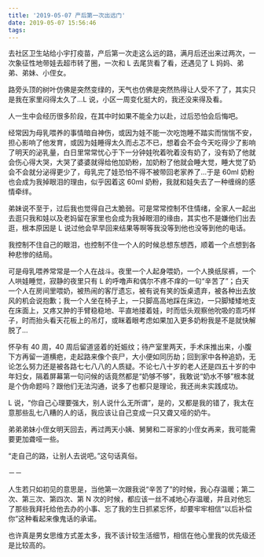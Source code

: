 ```yaml
---
title: '2019-05-07 产后第一次出远门'
date: 2019-05-07 15:56:46
tags:
---
```


去社区卫生站给小宇打疫苗，产后第一次走这么远的路，满月后还出来过两次，一次象征性地带娃去超市转了圈，一次和 L 去尾货看了看，还遇见了 L 妈妈、弟弟、弟妹、小侄女。

路旁头顶的树叶仿佛是突然变绿的，天气也仿佛是突然热得让人受不了了，其实只是我在家里闷得太久了...L 说，小区一周变化挺大的，我还没来得及看。

人一生中会经历很多阶段，在其中时如果不能全力以赴，过后恐怕会后悔吧。

经常因为母乳喂养的事情暗自神伤，或因为娃不能一次吃饱睡不踏实而惴惴不安，担心影响了他发育，或因为娃睡得太久而忐忑不已，想着会不会今天吃得少了影响了明天的泌乳量，白日里常常忧心于下一分钟娃吮着吮着没有奶了，没有奶了他就会伤心得大哭，大哭了婆婆就得给他加奶粉，加奶粉了他就会睡大觉，睡大觉了奶会不会就分泌得更少了，母乳完了娃恐怕不得不被带回老家养了...于是 60ml 奶粉也会成为我掉眼泪的理由，似乎因着这 60ml 奶粉，我就和娃失去了一种缠绵的感情牵绊。

弟妹说不至于，过后我也觉得自己太脆弱。可是常常控制不住情绪，全家人一起出去逛只我和娃以及老妈留在家里也会成为我掉眼泪的缘由，其实也不是嫌他们出去逛，根本原因是 L 说过他会早早回来结果等啊等我没等到他也没等到他的电话。

我控制不住自己的眼泪，也控制不住一个人的时候总想东想西，顺着一个点想到各种悲惨的结局。

可是母乳喂养常常是一个人在战斗。夜里一个人起身喂奶，一个人换纸尿裤，一个人哄娃睡觉，寂静的夜里只有 L 的呼噜声和偶尔不疼不痒的一句“辛苦了”；白天一个人在房间里喂奶，被热闹的客厅遗忘，被有说有笑的饭桌遗弃，被各种出去放风的机会说抱歉；我一个人坐在椅子上，一只脚高高地踩在床边，一只脚矮矮地支在床面上，又疼又肿的手臂稳稳地、平直地搂着娃，时而低头观察他吮吸的乖巧样子，时而抬头看天花板上的吊灯，或眯着眼考虑如果加入更多奶粉我是不是就快解脱了...

怀孕有 40 周，40 周后留道竖着的妊娠纹；待产室里两天，手术床推出来，小腹下方再留一道横疤，走起路来像个丧尸，大小便如同历劫；回到家中各种追奶，无论怎么努力还是被各路七七八八的人质疑。不论七八十岁的老人还是四五十岁的中年妇女，隔着屏幕第一句问候的话竟然都是“奶够不够”，我敢说“奶水不够”根本就是个伪命题吗？跟他们无法沟通，说多了也都只是理论，我还尚未实践成功。

L 说，“你自己心理要强大，别人说什么无所谓”，是的，又都是我的错了，我太在意那些乱七八糟的人的话，我应该让自己变成一只又聋又哑的奶牛。

弟弟弟妹小侄女明天回去，再过两天小姨、舅舅和二哥家的小侄女再来，我可能需要更加聋哑一些。

“走自己的路，让别人去说吧。”这句话真俗。

－－

人生若只如初见的意思是，当他第一次跟我说“辛苦了”的时候，我心存温暖；第二次、第三次、第四次、第 N 次的时候，都应该一丝不减地心存温暖，并且对他忘了那些我拜托给他去办的小事、忘了我的生日抓紧忘怀，却要牢牢相信“以后补偿你”这种看起来像鬼话的承诺。

也许真是男女思维方式差太多，我不该计较生活细节，相信在他心里我的优先级还是比较高的。


